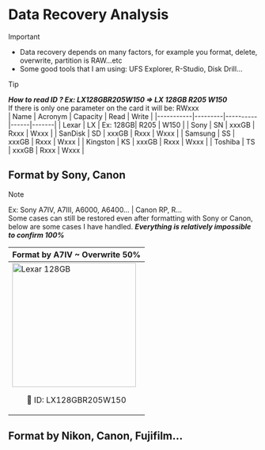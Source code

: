 # Data Recovery Analysis
> [!Important]
> * Data recovery depends on many factors, for example you format, delete, overwrite, partition is RAW...etc
> * Some good tools that I am using: UFS Explorer, R-Studio, Disk Drill...

> [!Tip]
> ***How to read ID ? Ex: LX128GBR205W150 => LX 128GB R205 W150*** <br> If there is only one parameter on the card it will be: RWxxx <br>
> | Name      | Acronym | Capacity | Read | Write |
> |-----------|---------|----------|------|-------|
> | Lexar     | LX      | Ex: 128GB| R205 | W150  |
> | Sony      | SN      | xxxGB    | Rxxx | Wxxx  |
> | SanDisk   | SD      | xxxGB    | Rxxx | Wxxx  |
> | Samsung   | SS      | xxxGB    | Rxxx | Wxxx  |
> | Kingston  | KS      | xxxGB    | Rxxx | Wxxx  |
> | Toshiba   | TS      | xxxGB    | Rxxx | Wxxx  |


## Format by Sony, Canon
> [!Note]
> Ex: Sony A7IV, A7III, A6000, A6400... | Canon RP, R... <br>
> Some cases can still be restored even after formatting with Sony or Canon, below are some cases I have handled. ***Everything is relatively impossible to confirm 100%***

| Format by A7IV ~ Overwrite 50% |
|----------|
| <img src="https://github.com/user-attachments/assets/2e935631-b881-4392-86f6-3bb60e2e191a" alt="Lexar 128GB" width="250" style="max-width: 100%; margin: 0 auto;"> <br> <p style="text-align: center;">📝 ID: LX128GBR205W150 </p> |


## Format by Nikon, Canon, Fujifilm...






